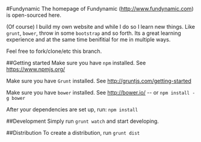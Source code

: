 #Fundynamic
The homepage of Fundynamic (http://www.fundynamic.com) is open-sourced here.

(Of course) I build my own website and while I do so I learn new things. Like `grunt`, `bower`, throw in some `bootstrap` and so forth. Its a great learning experience and at the same time benifitial for me in multiple ways.

Feel free to fork/clone/etc this branch.

##Getting started
Make sure you have `npm` installed. See https://www.npmjs.org/

Make sure you have `Grunt` installed. See http://gruntjs.com/getting-started

Make sure you have `bower` installed. See http://bower.io/ -- or `npm install -g bower`

After your dependencies are set up, run:
`npm install`


##Development
Simply run `grunt watch` and start developing.

##Distribution
To create a distribution, run `grunt dist`


